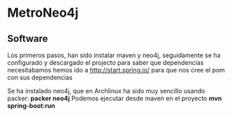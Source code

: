 # MetroNeo4j

## Software
Los primeros pasos, han sido instalar maven y neo4j, seguidamente se ha configurado y descargado el projecto para saber que dependencias necesitabamos
hemos ido a http://start.spring.io/ para que nos cree el pom con sus dependencias

Se ha instalado neo4j, que en Archlinux ha sido muy sencillo usando packer: __packer neo4j__
Podemos ejecutar desde maven en el proyecto __mvn spring-boot:run__
